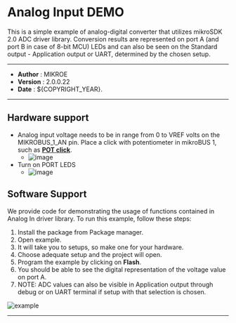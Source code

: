 # Analog Input DEMO

This is a simple example of analog-digital converter that utilizes mikroSDK 2.0 ADC driver library. Conversion results are represented on port A (and port B in case of 8-bit MCU) LEDs and can also be seen on the Standard output - Application output or UART, determined by the chosen setup.

---

- **Author**      : MIKROE
- **Version**     : 2.0.0.22
- **Date**        : ${COPYRIGHT_YEAR}.

---

## Hardware support

- Analog input voltage needs to be in range from 0 to VREF volts on the MIKROBUS_1_AN pin. Place a click with potentiometer in mikroBUS 1, such as [**POT click**](https://www.mikroe.com/pot-click).
  - ![image](https://download.mikroe.com/images/mikrosdk/v2/demos/demoanalogin/demo_analog_input_pot_click.png)
- Turn on PORT LEDS
  - ![image](https://download.mikroe.com/images/mikrosdk/v2/demos/demo_port_leds_switch.png)

## Software Support

We provide code for demonstrating the usage of functions contained in Analog In driver library. To run this example, follow these steps:

1. Install the package from Package manager.
2. Open example.
3. It will take you to setups, so make one for your hardware.
4. Choose adequate setup and the project will open.
5. Program the example by clicking on **Flash**.
6. You should be able to see the digital representation of the voltage value on port A.
7. NOTE: ADC values can also be visible in Application output through debug or on UART terminal if setup with that selection is chosen.

![example](https://download.mikroe.com/images/mikrosdk/v2/demos/demoanalogin/demo_analog_input_output.png)

---
